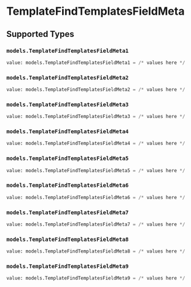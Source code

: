 # TemplateFindTemplatesFieldMeta


## Supported Types

### `models.TemplateFindTemplatesFieldMeta1`

```python
value: models.TemplateFindTemplatesFieldMeta1 = /* values here */
```

### `models.TemplateFindTemplatesFieldMeta2`

```python
value: models.TemplateFindTemplatesFieldMeta2 = /* values here */
```

### `models.TemplateFindTemplatesFieldMeta3`

```python
value: models.TemplateFindTemplatesFieldMeta3 = /* values here */
```

### `models.TemplateFindTemplatesFieldMeta4`

```python
value: models.TemplateFindTemplatesFieldMeta4 = /* values here */
```

### `models.TemplateFindTemplatesFieldMeta5`

```python
value: models.TemplateFindTemplatesFieldMeta5 = /* values here */
```

### `models.TemplateFindTemplatesFieldMeta6`

```python
value: models.TemplateFindTemplatesFieldMeta6 = /* values here */
```

### `models.TemplateFindTemplatesFieldMeta7`

```python
value: models.TemplateFindTemplatesFieldMeta7 = /* values here */
```

### `models.TemplateFindTemplatesFieldMeta8`

```python
value: models.TemplateFindTemplatesFieldMeta8 = /* values here */
```

### `models.TemplateFindTemplatesFieldMeta9`

```python
value: models.TemplateFindTemplatesFieldMeta9 = /* values here */
```

